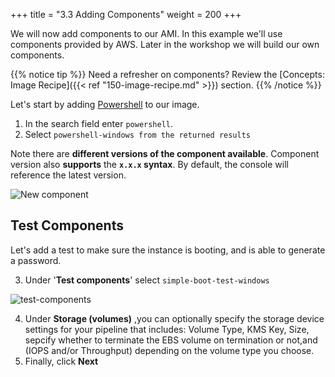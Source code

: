+++
title = "3.3 Adding Components"
weight = 200
+++

We will now add components to our AMI. In this example we'll use components provided by AWS. Later in the workshop we will build our own components.

{{% notice tip %}}
Need a refresher on components? Review the [Concepts: Image Recipe]({{< ref "150-image-recipe.md" >}}) section.
{{% /notice %}}

Let's start by adding [Powershell](https://github.com/PowerShell/PowerShell/releases/latest) to our image.

1. In the search field enter `powershell`.
2. Select `powershell-windows from the returned results`

Note there are **different versions of the component available**. Component version also **supports** the **`x.x.x` syntax**. By default, the console will reference the latest version. 

![New component](components-new.png)

## Test Components

Let's add a test to make sure the instance is booting, and is able to generate a password.

3. Under '**Test components**' select `simple-boot-test-windows`

![test-components](test-components.png)

4. Under **Storage (volumes)** ,you can optionally specify the storage device settings for your pipeline that includes: Volume Type, KMS Key, Size, sepcify whether to terminate the EBS volume on termination or not,and (IOPS and/or Throughput) depending on the volume type you choose.
5. Finally, click **Next**